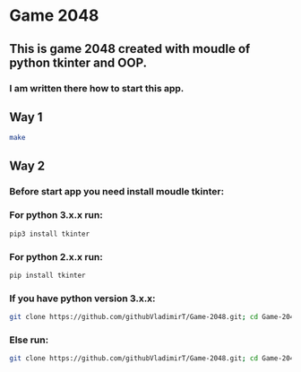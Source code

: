 # Game 2048

## This is game 2048 created with moudle of python tkinter and OOP.

### I am written there how to start this app.

## Way 1
```bash
make
```

## Way 2
### Before start app you need install moudle tkinter:
### For python 3.x.x run:
```bash
pip3 install tkinter
```
### For python 2.x.x run:
```bash
pip install tkinter
```

### If you have python version 3.x.x:
```sh
git clone https://github.com/githubVladimirT/Game-2048.git; cd Game-2048; python3 Game2048.py
```
### Else run:
```sh
git clone https://github.com/githubVladimirT/Game-2048.git; cd Game-2048; python Game2048.py
```
